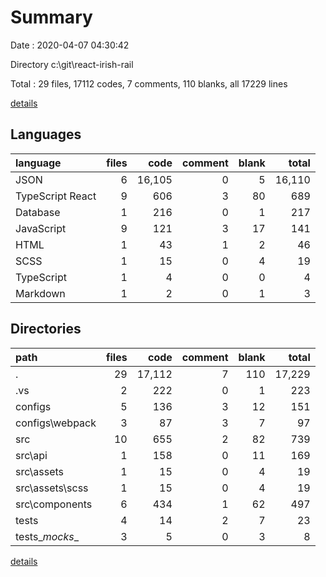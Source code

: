 # Summary

Date : 2020-04-07 04:30:42

Directory c:\git\react-irish-rail

Total : 29 files,  17112 codes, 7 comments, 110 blanks, all 17229 lines

[details](details.md)

## Languages
| language | files | code | comment | blank | total |
| :--- | ---: | ---: | ---: | ---: | ---: |
| JSON | 6 | 16,105 | 0 | 5 | 16,110 |
| TypeScript React | 9 | 606 | 3 | 80 | 689 |
| Database | 1 | 216 | 0 | 1 | 217 |
| JavaScript | 9 | 121 | 3 | 17 | 141 |
| HTML | 1 | 43 | 1 | 2 | 46 |
| SCSS | 1 | 15 | 0 | 4 | 19 |
| TypeScript | 1 | 4 | 0 | 0 | 4 |
| Markdown | 1 | 2 | 0 | 1 | 3 |

## Directories
| path | files | code | comment | blank | total |
| :--- | ---: | ---: | ---: | ---: | ---: |
| . | 29 | 17,112 | 7 | 110 | 17,229 |
| .vs | 2 | 222 | 0 | 1 | 223 |
| configs | 5 | 136 | 3 | 12 | 151 |
| configs\webpack | 3 | 87 | 3 | 7 | 97 |
| src | 10 | 655 | 2 | 82 | 739 |
| src\api | 1 | 158 | 0 | 11 | 169 |
| src\assets | 1 | 15 | 0 | 4 | 19 |
| src\assets\scss | 1 | 15 | 0 | 4 | 19 |
| src\components | 6 | 434 | 1 | 62 | 497 |
| tests | 4 | 14 | 2 | 7 | 23 |
| tests\__mocks__ | 3 | 5 | 0 | 3 | 8 |

[details](details.md)